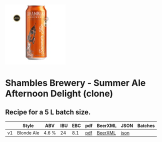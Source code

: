 ![logo](./Shambles_Brewery_Summer_Ale_Afternoon_Delight_clone.jpeg)

# Shambles Brewery - Summer Ale Afternoon Delight (clone)

## Recipe for a 5 L batch size.

|    | Style | ABV | IBU | EBC | pdf | BeerXML | JSON | Batches |
|----|-------|-----|-----|-----|-----|---------|------|---------|
| v1 | Blonde Ale | 4.6 % | 24  | 8.1 | [pdf](./Shambles_Brewery_Summer_Ale_Afternoon_Delight_clone.pdf) | [BeerXML](./Shambles_Brewery_Summer_Ale_Afternoon_Delight_clone.xml) | [json](./Shambles_Brewery_Summer_Ale_Afternoon_Delight_clone.json) |  |
